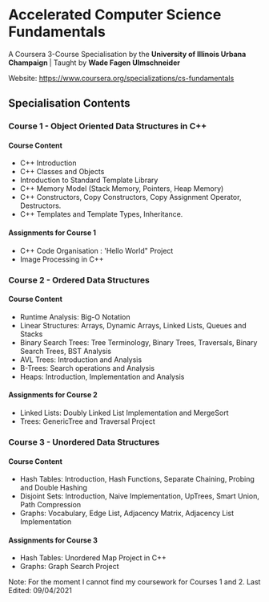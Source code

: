 # Accelerated Computer Science Fundamentals
A Coursera 3-Course Specialisation by the <b>University of Illinois Urbana Champaign </b> | Taught by <b> Wade Fagen Ulmschneider </b>

Website: <a>https://www.coursera.org/specializations/cs-fundamentals </a>
## Specialisation Contents

### Course 1 - Object Oriented Data Structures in C++
#### Course Content
- C++ Introduction 
- C++ Classes and Objects 
- Introduction to Standard Template Library
- C++ Memory Model (Stack Memory, Pointers, Heap Memory)
- C++ Constructors, Copy Constructors, Copy Assignment Operator, Destructors.
- C++ Templates and Template Types, Inheritance. 
#### Assignments for Course 1
- C++ Code Organisation : 'Hello World" Project
- Image Processing in C++

### Course 2 - Ordered Data Structures
#### Course Content
- Runtime Analysis: Big-O Notation
- Linear Structures: Arrays, Dynamic Arrays, Linked Lists, Queues and Stacks
- Binary Search Trees: Tree Terminology, Binary Trees, Traversals, Binary Search Trees, BST Analysis
- AVL Trees: Introduction and Analysis
- B-Trees: Search operations and Analysis
- Heaps: Introduction, Implementation and Analysis
#### Assignments for Course 2
- Linked Lists: Doubly Linked List Implementation and MergeSort 
- Trees: GenericTree and Traversal Project 

### Course 3 - Unordered Data Structures
#### Course Content
- Hash Tables: Introduction, Hash Functions, Separate Chaining, Probing and Double Hashing
- Disjoint Sets: Introduction, Naive Implementation, UpTrees, Smart Union, Path Compression
- Graphs: Vocabulary, Edge List, Adjacency Matrix, Adjacency List Implementation
#### Assignments for Course 3
- Hash Tables: Unordered Map Project in C++
- Graphs: Graph Search Project

Note: For the moment I cannot find my coursework for Courses 1 and 2.
Last Edited: 09/04/2021
